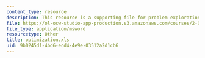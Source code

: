 ```yaml
---
content_type: resource
description: This resource is a supporting file for problem exploration and optimization.
file: https://ol-ocw-studio-app-production.s3.amazonaws.com/courses/2-007-design-and-manufacturing-i-spring-2009/9b0245d14bd6ecd44e9e03512a2d1cb6_optimization.xls
file_type: application/msword
resourcetype: Other
title: optimization.xls
uid: 9b0245d1-4bd6-ecd4-4e9e-03512a2d1cb6
---
```

